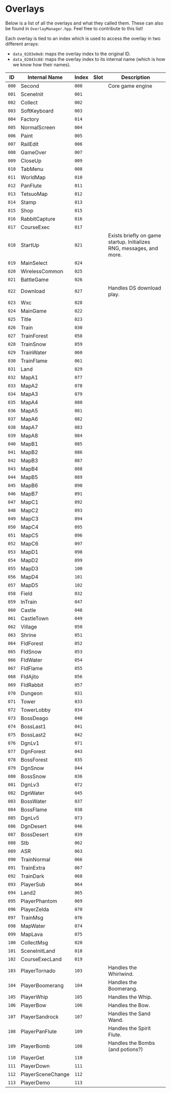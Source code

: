 # Overlays
Below is a list of all the overlays and what they called them. These can also be found in `OverlayManager.hpp`. Feel free to
contribute to this list!

Each overlay is tied to an index which is used to access the overlay in two different arrays:
- `data_0203e0e8`: maps the overlay index to the original ID.
- `data_02043c88`: maps the overlay index to its internal name (which is how we know how their names).

 ID   | Internal Name     | Index   | Slot | Description
------|-------------------|---------|------|-------------
`000` | Second            | `000`   |      | Core game engine
`001` | SceneInit         | `001`   |      | 
`002` | Collect           | `002`   |      | 
`003` | SoftKeyboard      | `003`   |      | 
`004` | Factory           | `014`   |      | 
`005` | NormalScreen      | `004`   |      | 
`006` | Paint             | `005`   |      | 
`007` | RailEdit          | `006`   |      | 
`008` | GameOver          | `007`   |      | 
`009` | CloseUp           | `009`   |      | 
`010` | TabMenu           | `008`   |      | 
`011` | WorldMap          | `010`   |      | 
`012` | PanFlute          | `011`   |      | 
`013` | TetsuoMap         | `012`   |      | 
`014` | Stamp             | `013`   |      | 
`015` | Shop              | `015`   |      | 
`016` | RabbitCapture     | `016`   |      | 
`017` | CourseExec        | `017`   |      | 
`018` | StartUp           | `021`   |      | Exists briefly on game startup. Initializes RNG, messages, and more.
`019` | MainSelect        | `024`   |      | 
`020` | WirelessCommon    | `025`   |      | 
`021` | BattleGame        | `026`   |      | 
`022` | Download          | `027`   |      | Handles DS download play.
`023` | Wxc               | `028`   |      | 
`024` | MainGame          | `022`   |      | 
`025` | Title             | `023`   |      | 
`026` | Train             | `030`   |      | 
`027` | TrainForest       | `058`   |      | 
`028` | TrainSnow         | `059`   |      | 
`029` | TrainWater        | `060`   |      | 
`030` | TrainFlame        | `061`   |      | 
`031` | Land              | `029`   |      | 
`032` | MapA1             | `077`   |      | 
`033` | MapA2             | `078`   |      | 
`034` | MapA3             | `079`   |      | 
`035` | MapA4             | `080`   |      | 
`036` | MapA5             | `081`   |      | 
`037` | MapA6             | `082`   |      | 
`038` | MapA7             | `083`   |      | 
`039` | MapA8             | `084`   |      | 
`040` | MapB1             | `085`   |      | 
`041` | MapB2             | `086`   |      | 
`042` | MapB3             | `087`   |      | 
`043` | MapB4             | `088`   |      | 
`044` | MapB5             | `089`   |      | 
`045` | MapB6             | `090`   |      | 
`046` | MapB7             | `091`   |      | 
`047` | MapC1             | `092`   |      | 
`048` | MapC2             | `093`   |      | 
`049` | MapC3             | `094`   |      | 
`050` | MapC4             | `095`   |      | 
`051` | MapC5             | `096`   |      | 
`052` | MapC6             | `097`   |      | 
`053` | MapD1             | `098`   |      | 
`054` | MapD2             | `099`   |      | 
`055` | MapD3             | `100`   |      | 
`056` | MapD4             | `101`   |      | 
`057` | MapD5             | `102`   |      | 
`058` | Field             | `032`   |      | 
`059` | InTrain           | `047`   |      | 
`060` | Castle            | `048`   |      | 
`061` | CastleTown        | `049`   |      | 
`062` | Village           | `050`   |      | 
`063` | Shrine            | `051`   |      | 
`064` | FldForest         | `052`   |      | 
`065` | FldSnow           | `053`   |      | 
`066` | FldWater          | `054`   |      | 
`067` | FldFlame          | `055`   |      | 
`068` | FldAjito          | `056`   |      | 
`069` | FldRabbit         | `057`   |      | 
`070` | Dungeon           | `031`   |      | 
`071` | Tower             | `033`   |      | 
`072` | TowerLobby        | `034`   |      | 
`073` | BossDeago         | `040`   |      | 
`074` | BossLast1         | `041`   |      | 
`075` | BossLast2         | `042`   |      | 
`076` | DgnLv1            | `071`   |      | 
`077` | DgnForest         | `043`   |      | 
`078` | BossForest        | `035`   |      | 
`079` | DgnSnow           | `044`   |      | 
`080` | BossSnow          | `036`   |      | 
`081` | DgnLv3            | `072`   |      | 
`082` | DgnWater          | `045`   |      | 
`083` | BossWater         | `037`   |      | 
`084` | BossFlame         | `038`   |      | 
`085` | DgnLv5            | `073`   |      | 
`086` | DgnDesert         | `046`   |      | 
`087` | BossDesert        | `039`   |      | 
`088` | Stb               | `062`   |      | 
`089` | ASR               | `063`   |      | 
`090` | TrainNormal       | `066`   |      | 
`091` | TrainExtra        | `067`   |      | 
`092` | TrainDark         | `068`   |      | 
`093` | PlayerSub         | `064`   |      | 
`094` | Land2             | `065`   |      | 
`095` | PlayerPhantom     | `069`   |      | 
`096` | PlayerZelda       | `070`   |      | 
`097` | TrainMsg          | `076`   |      | 
`098` | MapWater          | `074`   |      | 
`099` | MapLava           | `075`   |      | 
`100` | CollectMsg        | `020`   |      | 
`101` | SceneInitLand     | `018`   |      | 
`102` | CourseExecLand    | `019`   |      | 
`103` | PlayerTornado     | `103`   |      | Handles the Whirlwind.
`104` | PlayerBoomerang   | `104`   |      | Handles the Boomerang.
`105` | PlayerWhip        | `105`   |      | Handles the Whip.
`106` | PlayerBow         | `106`   |      | Handles the Bow.
`107` | PlayerSandrock    | `107`   |      | Handles the Sand Wand.
`108` | PlayerPanFlute    | `109`   |      | Handles the Spirit Flute.
`109` | PlayerBomb        | `108`   |      | Handles the Bombs (and potions?)
`110` | PlayerGet         | `110`   |      | 
`111` | PlayerDown        | `111`   |      | 
`112` | PlayerSceneChange | `112`   |      | 
`113` | PlayerDemo        | `113`   |      | 
